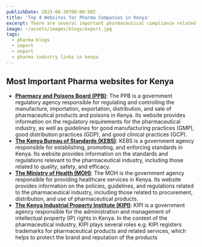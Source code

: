 ```yaml
---
publishDate: 2023-08-30T00:00:00Z
title: 'Top 4 Websites for Pharma Companies in Kenya'
excerpt: There are several important pharmaceutical compliance related websites in Kenya.
image: ~/assets/images/blogs/export.jpg
tags:
  - pharma-blogs
  - import
  - export
  - pharma industry links in kenya
---
```


## Most Important Pharma websites for Kenya

- [**Pharmacy and Poisons Board (PPB)**](https://web.pharmacyboardkenya.org/): The PPB is a government regulatory agency responsible for regulating and controlling the manufacture, importation, exportation, distribution, and sale of pharmaceutical products and poisons in Kenya. Its website provides information on the regulatory requirements for the pharmaceutical industry, as well as guidelines for good manufacturing practices (GMP), good distribution practices (GDP), and good clinical practices (GCP).
- [**The Kenya Bureau of Standards (KEBS)**](https://www.kebs.org/): KEBS is a government agency responsible for establishing, promoting, and enforcing standards in Kenya. Its website provides information on the standards and regulations relevant to the pharmaceutical industry, including those related to quality, safety, and efficacy.
- [**The Ministry of Health (MOH)**](https://www.health.go.ke/): The MOH is the government agency responsible for providing healthcare services in Kenya. Its website provides information on the policies, guidelines, and regulations related to the pharmaceutical industry, including those related to procurement, distribution, and use of pharmaceutical products.
- [**The Kenya Industrial Property Institute (KIPI)**](https://www.kipi.go.ke/): KIPI is a government agency responsible for the administration and management of intellectual property (IP) rights in Kenya. In the context of the pharmaceutical industry, KIPI plays several roles e.g. KIPI registers trademarks for pharmaceutical products and related services, which helps to protect the brand and reputation of the products
